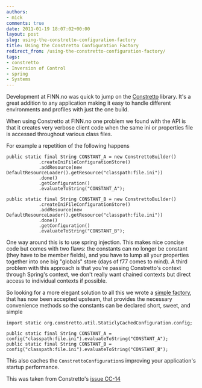 ```yaml
---
authors:
- mick
comments: true
date: 2011-01-19 18:07:02+00:00
layout: post
slug: using-the-constretto-configuration-factory
title: Using the Constretto Configuration Factory
redirect_from: /using-the-constretto-configuration-factory/
tags:
- constretto
- Inversion of Control
- spring
- Systems
---
```


Development at FINN.no was quick to jump on the [Constretto](http://constretto.org) library. It's a great addition to any application making it easy to handle different environments and profiles with just the one build.

When using Constretto at FINN.no one problem we found with the API is that it creates very verbose client code when the same ini or properties file is accessed throughout various class files.

For example a repetition of the following happens


    public static final String CONSTANT_A = new ConstrettoBuilder()
                .createIniFileConfigurationStore()
                .addResource(new DefaultResourceLoader().getResource("classpath:file.ini"))
                .done()
                .getConfiguration()
                .evaluateToString("CONSTANT_A");

    public static final String CONSTANT_B = new ConstrettoBuilder()
                .createIniFileConfigurationStore()
                .addResource(new DefaultResourceLoader().getResource("classpath:file.ini"))
                .done()
                .getConfiguration()
                .evaluateToString("CONSTANT_B");





One way around this is to use spring injection. This makes nice concise code but comes with two flaws: the constants can no longer be constant (they have to be member fields), and you have to lump all your properties together into one big "globals" store (days of f77 comes to mind). A third problem with this approach is that you're passing Constretto's context through Spring's context, we don't really want chained contexts but direct access to individual contexts if possible.

So looking for a more elegant solution to all this we wrote a [simple factory](http://constretto.jira.com/secure/attachment/10010/constrettoconfigurationfactory.java), that has now been accepted upsteam,  that provides the necessary convenience methods so the constants can be declared short, sweet, and simple


    import static org.constretto.util.StaticlyCachedConfiguration.config;

    public static final String CONSTANT_A = config("classpath:file.ini").evaluateToString("CONSTANT_A");
    public static final String CONSTANT_B = config("classpath:file.ini").evaluateToString("CONSTANT_B");





This also caches the `ConstrettoConfiguration`s improving your application's startup performance.

This was taken from Constretto's [issue CC-14](http://constretto.jira.com/browse/CC-14)  


